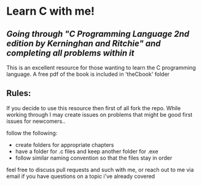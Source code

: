 # Learn C with me!

## _Going through "C Programming Language 2nd edition by Kerninghan and Ritchie" and completing all problems within it_

This is an excellent resource for those wanting to learn the C programming language. 
A free pdf of the book is included in 'theCbook' folder

## Rules:
If you decide to use this resource then first of all fork the repo.
While working through I may create issues on problems that might be good first
issues for newcomers.. 

follow the following: 
- create folders for appropriate chapters
- have a folder for .c files and keep another folder for .exe
- follow similar naming convention so that the files stay in order

feel free to discuss pull requests and such with me, or reach out to me via email
if you have questions on a topic i've already covered

